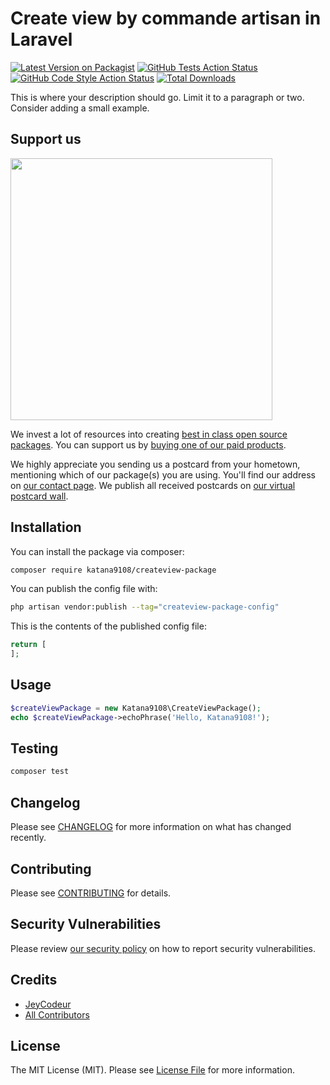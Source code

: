 # Create view by commande artisan in Laravel

[![Latest Version on Packagist](https://img.shields.io/packagist/v/katana9108/createview-package.svg?style=flat-square)](https://packagist.org/packages/katana9108/createview-package)
[![GitHub Tests Action Status](https://img.shields.io/github/actions/workflow/status/katana9108/createview-package/run-tests.yml?branch=main&label=tests&style=flat-square)](https://github.com/katana9108/createview-package/actions?query=workflow%3Arun-tests+branch%3Amain)
[![GitHub Code Style Action Status](https://img.shields.io/github/actions/workflow/status/katana9108/createview-package/fix-php-code-style-issues.yml?branch=main&label=code%20style&style=flat-square)](https://github.com/katana9108/createview-package/actions?query=workflow%3A"Fix+PHP+code+style+issues"+branch%3Amain)
[![Total Downloads](https://img.shields.io/packagist/dt/katana9108/createview-package.svg?style=flat-square)](https://packagist.org/packages/katana9108/createview-package)

This is where your description should go. Limit it to a paragraph or two. Consider adding a small example.

## Support us

[<img src="https://github-ads.s3.eu-central-1.amazonaws.com/CreateView-package.jpg?t=1" width="419px" />](https://spatie.be/github-ad-click/CreateView-package)

We invest a lot of resources into creating [best in class open source packages](https://spatie.be/open-source). You can support us by [buying one of our paid products](https://spatie.be/open-source/support-us).

We highly appreciate you sending us a postcard from your hometown, mentioning which of our package(s) you are using. You'll find our address on [our contact page](https://spatie.be/about-us). We publish all received postcards on [our virtual postcard wall](https://spatie.be/open-source/postcards).

## Installation

You can install the package via composer:

```bash
composer require katana9108/createview-package
```

You can publish the config file with:

```bash
php artisan vendor:publish --tag="createview-package-config"
```

This is the contents of the published config file:

```php
return [
];
```
## Usage

```php
$createViewPackage = new Katana9108\CreateViewPackage();
echo $createViewPackage->echoPhrase('Hello, Katana9108!');
```

## Testing

```bash
composer test
```

## Changelog

Please see [CHANGELOG](CHANGELOG.md) for more information on what has changed recently.

## Contributing

Please see [CONTRIBUTING](CONTRIBUTING.md) for details.

## Security Vulnerabilities

Please review [our security policy](../../security/policy) on how to report security vulnerabilities.

## Credits

- [JeyCodeur](https://github.com/katana9108)
- [All Contributors](../../contributors)

## License

The MIT License (MIT). Please see [License File](LICENSE.md) for more information.
